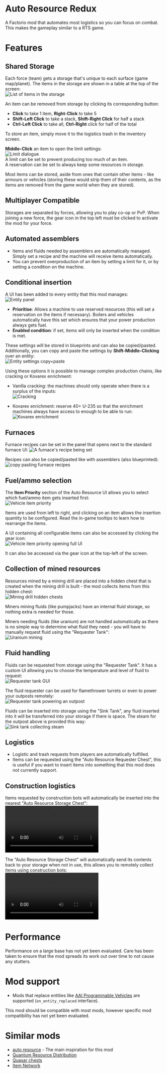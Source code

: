# Auto Resource Redux
A Factorio mod that automates most logistics so you can focus on combat.
This makes the gameplay similar to a RTS game.


# Features
## Shared Storage
Each force (team) gets a storage that's unique to each surface (game map/planet).
  The items in the storage are shown in a table at the top of the screen:  
  ![List of items in the storage](https://raw.githubusercontent.com/udf/factorio-auto-resource-redux/master/images/resource-list.png)

An item can be removed from storage by clicking its corresponding button:
- **Click** to take 1 item, **Right-Click** to take 5
- **Shift-Left Click** to take a stack, **Shift-Right Click** for half a stack
- **Ctrl-Left Click** to take all, **Ctrl-Right** click for half of the total

To store an item, simply move it to the logistics trash in the inventory screen.

**Middle-Click** an item to open the limit settings:  
![Limit dialogue](https://raw.githubusercontent.com/udf/factorio-auto-resource-redux/master/images/resource-limit.png)  
A limit can be set to prevent producing too much of an item.  
A reservation can be set to always keep some resources in storage.

Most items can be stored, aside from ones that contain other items - like armours or vehicles (storing these would strip them of their contents, as the items are removed from the game world when they are stored).


## Multiplayer Compatible
Storages are separated by forces, allowing you to play co-op or PvP.
When joining a new force, the gear icon in the top left must be clicked to activate the mod for your force.


## Automated assemblers
- Items and fluids needed by assemblers are automatically managed. Simply set a recipe and the machine will receive items automatically.
- You can prevent overproduction of an item by setting a limit for it, or by setting a condition on the machine.


## Conditional insertion
A UI has been added to every entity that this mod manages:  
![Entity panel](https://raw.githubusercontent.com/udf/factorio-auto-resource-redux/master/images/entity-panel.png)
- **Prioritise**: Allows a machine to use reserved resources (this will set a reservation on the items if necessary). Boilers and vehicles automatically have this set which ensures that your power production always gets fuel.
- **Enabled condition**: if set, items will only be inserted when the condition is met.

These settings will be stored in blueprints and can also be copied/pasted.  
Additionally, you can copy and paste the settings by **Shift-Middle-Clicking** over an entity:  
![Entity settings copy+paste](https://raw.githubusercontent.com/udf/factorio-auto-resource-redux/master/images/entity-settings-tool.gif)

Using these options it is possible to manage complex production chains, like cracking or Kovarex enrichment:

- Vanilla cracking: the machines should only operate when there is a surplus of the inputs:  
![Cracking](https://raw.githubusercontent.com/udf/factorio-auto-resource-redux/master/images/cracking.jpg)

- Kovarex enrichment: reserve 40+ U-235 so that the enrichment machines always have access to enough to be able to run:  
![Kovarex enrichment](https://raw.githubusercontent.com/udf/factorio-auto-resource-redux/master/images/kovarex-reservation.jpg)


## Furnaces
Furnace recipes can be set in the panel that opens next to the standard furnace UI:
![A furnace's recipe being set](https://raw.githubusercontent.com/udf/factorio-auto-resource-redux/master/images/furnace-recipe.gif)

Recipes can also be copied/pasted like with assemblers (also blueprinted):  
![copy pasting furnace recipes](https://raw.githubusercontent.com/udf/factorio-auto-resource-redux/master/images/furnace-recipe-copy-paste.gif)


## Fuel/ammo selection
The **Item Priority** section of the Auto Resource UI allows you to select which fuel/ammo item gets inserted first:  
![Vehicle item priority](https://raw.githubusercontent.com/udf/factorio-auto-resource-redux/master/images/entity-settings-vehicle.png)

Items are used from left to right, and clicking on an item allows the insertion quantity to be configured.
Read the in-game tooltips to learn how to rearrange the items.

A UI containing all configurable items can also be accessed by clicking the gear icon:  
![Vehicle item priority opening full UI](https://raw.githubusercontent.com/udf/factorio-auto-resource-redux/master/images/entity-settings-vehicle-priority.gif)

It can also be accessed via the gear icon at the top-left of the screen.


## Collection of mined resources
Resources mined by a mining drill are placed into a hidden chest that is created when the mining drill is built - the mod collects items from this hidden chest:  
![Mining drill hidden chests](https://raw.githubusercontent.com/udf/factorio-auto-resource-redux/master/images/miner-chest-alt-mode.png)

Miners mining fluids (like pumpjacks) have an internal fluid storage, so nothing extra is needed for those.

Miners needing fluids (like uranium) are not handled automatically as there is no simple way to determine what fluid they need - you will have to manually request fluid using the "Requester Tank":  
![Uranium mining](https://raw.githubusercontent.com/udf/factorio-auto-resource-redux/master/images/uranium-mining.jpg)


## Fluid handling
Fluids can be requested from storage using the "Requester Tank". It has a custom UI allowing you to choose the temperature and level of fluid to request:  
![Requester tank GUI](https://raw.githubusercontent.com/udf/factorio-auto-resource-redux/master/images/requester-tank-steam.png)

The fluid requester can be used for flamethrower turrets or even to power your outposts remotely:  
![Requester tank powering an outpost](https://raw.githubusercontent.com/udf/factorio-auto-resource-redux/master/images/requester-tank-power.jpg)

Fluids can be inserted into storage using the "Sink Tank", any fluid inserted into it will be transferred into your storage if there is space. The steam for the outpost above is provided this way:  
![Sink tank collecting steam](https://raw.githubusercontent.com/udf/factorio-auto-resource-redux/master/images/sink-tank-steam.jpg)


## Logistics
- Logistic and trash requests from players are automatically fulfilled.
- Items can be requested using the "Auto Resource Requester Chest", this is useful if you want to insert items into something that this mod does not currently support.


## Construction logistics
Items requested by construction bots will automatically be inserted into the nearest "Auto Resource Storage Chest":  
![Bot construction](https://raw.githubusercontent.com/udf/factorio-auto-resource-redux/master/images/bot-construction.mp4)

The "Auto Resource Storage Chest" will automatically send its contents back to your storage when not in use, this allows you to remotely collect items using construction bots:  
![Bot deconstruction](https://raw.githubusercontent.com/udf/factorio-auto-resource-redux/master/images/bot-deforestation.mp4)


# Performance
Performance on a large base has not yet been evaluated. Care has been taken to ensure that the mod spreads its work out over time to not cause any stutters.


# Mod support
- Mods that replace entities like [AAI Programmable Vehicles](https://mods.factorio.com/mod/aai-programmable-vehicles) are supported (`on_entity_replaced` interface).

This mod should be compatible with most mods, however specific mod compatibility has not yet been evaluated.


# Similar mods
- [auto resource](https://mods.factorio.com/mod/auto-resource) - The main inspiration for this mod
- [Quantum Resource Distribution](https://mods.factorio.com/mod/QuantumResourceDistribution2)
- [Quasar chests](https://mods.factorio.com/mod/quasar-chest)
- [Item Network](https://mods.factorio.com/mod/item-network)
